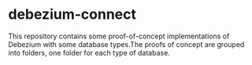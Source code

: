 # debezium-connect
This repository contains some proof-of-concept implementations of Debezium with some database types.The proofs of concept are grouped into folders, one folder for each type of database.
